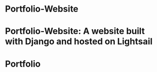 # Portfolio-Website
# Portfolio-Website: A website built with Django and hosted on Lightsail
# Portfolio
